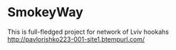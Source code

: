 # SmokeyWay
This is full-fledged project for network of Lviv hookahs
http://pavlorishko223-001-site1.btempurl.com/
